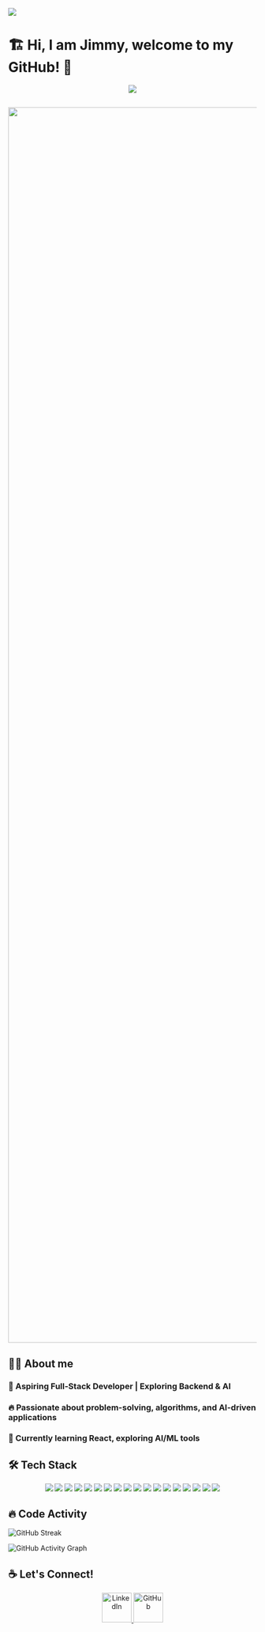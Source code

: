 ![](https://komarev.com/ghpvc/?username=JCOMG&color=blue&style=flat-square&label=Visitors)
# 🏗 Hi, I am Jimmy, welcome to my GitHub! 👋

<p align="center">
  <img src="https://readme-typing-svg.herokuapp.com?size=25&duration=4000&color=00F7FF&center=true&vCenter=true&width=500&height=40&lines=Welcome+to+my+GitHub!;I+love+coding+💻;Aspiring+Full-Stack+Developer!">
</p>




## <img src="https://media.giphy.com/media/xT9IgG50Fb7Mi0prBC/giphy.gif" width="2500">


## 👨‍💻 About me 
### 🎯 Aspiring Full-Stack Developer | Exploring Backend & AI
### 🔥 Passionate about problem-solving, algorithms, and AI-driven applications
### 🎯 Currently learning React, exploring AI/ML tools 





## **🛠 Tech Stack**
<p align="center"> 
  <img src="https://img.shields.io/badge/Python-3776AB?style=for-the-badge&logo=python&logoColor=white"/> 
  <img src="https://img.shields.io/badge/Flask-000000?style=for-the-badge&logo=flask&logoColor=white"/>
  <img src="https://img.shields.io/badge/Java-007396?style=for-the-badge&logo=java&logoColor=white"/> 
  <img src="https://img.shields.io/badge/JavaScript-F7DF1E?style=for-the-badge&logo=javascript&logoColor=black"/>
  <img src="https://img.shields.io/badge/HTML5-E34F26?style=for-the-badge&logo=html5&logoColor=white"/> 
  <img src="https://img.shields.io/badge/CSS3-1572B6?style=for-the-badge&logo=css3&logoColor=white"/> 
  <img src="https://img.shields.io/badge/Spring%20Boot-6DB33F?style=for-the-badge&logo=spring-boot&logoColor=white"/>
  <img src="https://img.shields.io/badge/Bootstrap-7952B3?style=for-the-badge&logo=bootstrap&logoColor=white"/>
  <img src="https://img.shields.io/badge/React-61DAFB?style=for-the-badge&logo=react&logoColor=black"/>
  <img src="https://img.shields.io/badge/SQLite-003B57?style=for-the-badge&logo=sqlite&logoColor=white"/>
  <img src="https://img.shields.io/badge/Microsoft%20SQL%20Server-CC2927?style=for-the-badge&logo=microsoft-sql-server&logoColor=white"/>
  <img src="https://img.shields.io/badge/MongoDB-47A248?style=for-the-badge&logo=mongodb&logoColor=white"/>
  <img src="https://img.shields.io/badge/Git-F05032?style=for-the-badge&logo=git&logoColor=white"/>
  <img src="https://img.shields.io/badge/GitHub-181717?style=for-the-badge&logo=github&logoColor=white"/>
  <img src="https://img.shields.io/badge/GitLab-FC6D26?style=for-the-badge&logo=gitlab&logoColor=white"/>
  <img src="https://img.shields.io/badge/GitHub%20Actions-2088FF?style=for-the-badge&logo=github-actions&logoColor=white"/>
  <img src="https://img.shields.io/badge/Docker-2496ED?style=for-the-badge&logo=docker&logoColor=white"/>
  <img src="https://img.shields.io/badge/Heroku-430098?style=for-the-badge&logo=heroku&logoColor=white"/>
</p>


## **🔥 Code Activity**

![GitHub Streak](https://github-readme-streak-stats.herokuapp.com/?user=JCOMG&theme=tokyonight)

![GitHub Activity Graph](https://github-readme-activity-graph.vercel.app/graph?username=JCOMG&theme=react-dark)


## ☕ Let's Connect!

<p align="center">
  <a href="https://www.linkedin.com/in/jimmy-chuang/" target="_blank">
    <img src="https://media.giphy.com/media/HQTYdpx1yhxWpugAi2/giphy.gif" width="60" alt="LinkedIn">
  </a>
  <a href="https://github.com/JCOMG" target="_blank">
    <img src="https://media.giphy.com/media/l3q2wJsC23ikHfbH6/giphy.gif" width="60" alt="GitHub">
  </a>
</p>



